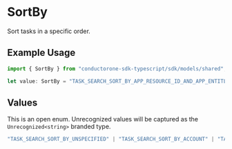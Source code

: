 # SortBy

Sort tasks in a specific order.

## Example Usage

```typescript
import { SortBy } from "conductorone-sdk-typescript/sdk/models/shared";

let value: SortBy = "TASK_SEARCH_SORT_BY_APP_RESOURCE_ID_AND_APP_ENTITLEMENT";
```

## Values

This is an open enum. Unrecognized values will be captured as the `Unrecognized<string>` branded type.

```typescript
"TASK_SEARCH_SORT_BY_UNSPECIFIED" | "TASK_SEARCH_SORT_BY_ACCOUNT" | "TASK_SEARCH_SORT_BY_RESOURCE" | "TASK_SEARCH_SORT_BY_ACCOUNT_OWNER" | "TASK_SEARCH_SORT_BY_REVERSE_TICKET_ID" | "TASK_SEARCH_SORT_BY_TICKET_ID" | "TASK_SEARCH_SORT_BY_CREATED_AT" | "TASK_SEARCH_SORT_BY_REVERSE_CREATED_AT" | "TASK_SEARCH_SORT_BY_APP_RESOURCE_ID_AND_APP_ENTITLEMENT" | Unrecognized<string>
```